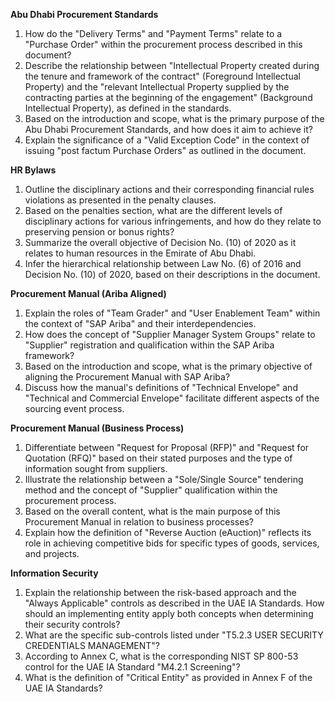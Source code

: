 **Abu Dhabi Procurement Standards**

1. How do the "Delivery Terms" and "Payment Terms" relate to a "Purchase Order" within the procurement process described in this document?
2. Describe the relationship between "Intellectual Property created during the tenure and framework of the contract" (Foreground Intellectual Property) and the "relevant Intellectual Property supplied by the contracting parties at the beginning of the engagement" (Background Intellectual Property), as defined in the standards.
3. Based on the introduction and scope, what is the primary purpose of the Abu Dhabi Procurement Standards, and how does it aim to achieve it?
4. Explain the significance of a "Valid Exception Code" in the context of issuing "post factum Purchase Orders" as outlined in the document.

**HR Bylaws**

1. Outline the disciplinary actions and their corresponding financial rules violations as presented in the penalty clauses.
2. Based on the penalties section, what are the different levels of disciplinary actions for various infringements, and how do they relate to preserving pension or bonus rights?
3. Summarize the overall objective of Decision No. (10) of 2020 as it relates to human resources in the Emirate of Abu Dhabi.
4. Infer the hierarchical relationship between Law No. (6) of 2016 and Decision No. (10) of 2020, based on their descriptions in the document.

**Procurement Manual (Ariba Aligned)**

1. Explain the roles of "Team Grader" and "User Enablement Team" within the context of "SAP Ariba" and their interdependencies.
2. How does the concept of "Supplier Manager System Groups" relate to "Supplier" registration and qualification within the SAP Ariba framework?
3. Based on the introduction and scope, what is the primary objective of aligning the Procurement Manual with SAP Ariba?
4. Discuss how the manual's definitions of "Technical Envelope" and "Technical and Commercial Envelope" facilitate different aspects of the sourcing event process.

**Procurement Manual (Business Process)**

1. Differentiate between "Request for Proposal (RFP)" and "Request for Quotation (RFQ)" based on their stated purposes and the type of information sought from suppliers.
2. Illustrate the relationship between a "Sole/Single Source" tendering method and the concept of "Supplier" qualification within the procurement process.
3. Based on the overall content, what is the main purpose of this Procurement Manual in relation to business processes?
4. Explain how the definition of "Reverse Auction (eAuction)" reflects its role in achieving competitive bids for specific types of goods, services, and projects.

**Information Security**

1. Explain the relationship between the risk-based approach and the "Always Applicable" controls as described in the UAE IA Standards. How should an implementing entity apply both concepts when determining their security controls?
2. What are the specific sub-controls listed under "T5.2.3 USER SECURITY CREDENTIALS MANAGEMENT"?
3. According to Annex C, what is the corresponding NIST SP 800-53 control for the UAE IA Standard "M4.2.1 Screening"?
4. What is the definition of "Critical Entity" as provided in Annex F of the UAE IA Standards?